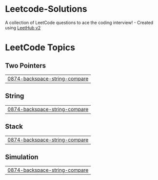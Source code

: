# Leetcode-Solutions
A collection of LeetCode questions to ace the coding interview! - Created using [LeetHub v2](https://github.com/arunbhardwaj/LeetHub-2.0)

<!---LeetCode Topics Start-->
# LeetCode Topics
## Two Pointers
|  |
| ------- |
| [0874-backspace-string-compare](https://github.com/Taha-0019/Leetcode-Solutions/tree/master/0874-backspace-string-compare) |
## String
|  |
| ------- |
| [0874-backspace-string-compare](https://github.com/Taha-0019/Leetcode-Solutions/tree/master/0874-backspace-string-compare) |
## Stack
|  |
| ------- |
| [0874-backspace-string-compare](https://github.com/Taha-0019/Leetcode-Solutions/tree/master/0874-backspace-string-compare) |
## Simulation
|  |
| ------- |
| [0874-backspace-string-compare](https://github.com/Taha-0019/Leetcode-Solutions/tree/master/0874-backspace-string-compare) |
<!---LeetCode Topics End-->